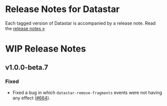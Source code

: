 # Release Notes for Datastar

Each tagged version of Datastar is accompanied by a release note. Read the [release notes »](https://github.com/starfederation/datastar/releases)

# WIP Release Notes

## v1.0.0-beta.7

### Fixed

- Fixed a bug in which `datastar-remove-fragments` events were not having any effect ([#664](https://github.com/starfederation/datastar/issues/664)).